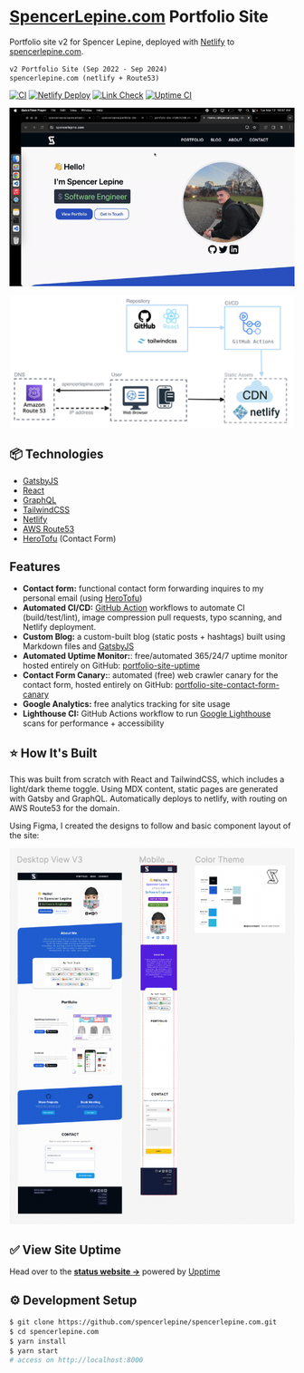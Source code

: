 # [SpencerLepine.com](https://www.spencerlepine.com/) Portfolio Site

Portfolio site v2 for Spencer Lepine, deployed with [Netlify](https://www.netlify.com/)
 to [spencerlepine.com](https://spencerlepine.com/).

```
v2 Portfolio Site (Sep 2022 - Sep 2024)
spencerlepine.com (netlify + Route53)
```

[![CI](https://github.com/spencerlepine/spencerlepine.com/actions/workflows/ci.yml/badge.svg?branch=master)](https://github.com/spencerlepine/spencerlepine.com/actions/workflows/ci.yml) [![Netlify Deploy](https://github.com/spencerlepine/spencerlepine.com/actions/workflows/netlify.yml/badge.svg?branch=master)](https://github.com/spencerlepine/spencerlepine.com/actions/workflows/netlify.yml) [![Link Check](https://github.com/spencerlepine/spencerlepine.com/actions/workflows/link-check.yml/badge.svg?branch=master)](https://github.com/spencerlepine/spencerlepine.com/actions/workflows/link-check.yml) [![Uptime CI](https://github.com/spencerlepine/portfolio-site-uptime/workflows/Uptime%20CI/badge.svg)](https://github.com/spencerlepine/spencerlepine.com-uptime/actions?query=workflow%3A%22Uptime+CI%22)

![OG Snapshot](./SCREENRECORDING.gif)

![Architecture](./portfolio-architecture.png)

## 📦 Technologies

- [GatsbyJS](https://www.gatsbyjs.com/)
- [React](https://reactjs.org/)
- [GraphQL](https://graphql.org/)
- [TailwindCSS](https://tailwindcss.com/)
- [Netlify](https://www.netlify.com/)
- [AWS Route53](https://aws.amazon.com/route53/)
- [HeroTofu](https://herotofu.com/) (Contact Form)

## Features

- **Contact form:** functional contact form forwarding inquires to my personal email (using [HeroTofu](https://herotofu.com/))
- **Automated CI/CD:** [GitHub Action](https://docs.github.com/en/actions) workflows to automate CI (build/test/lint), image compression pull requests, typo scanning, and Netlify deployment.
- **Custom Blog:** a custom-built blog (static posts + hashtags) built using Markdown files and [GatsbyJS](https://www.gatsbyjs.com/)
- **Automated Uptime Monitor:**: free/automated 365/24/7 uptime monitor hosted entirely on GitHub: [portfolio-site-uptime](https://github.com/spencerlepine/portfolio-site-uptime)
- **Contact Form Canary:**: automated (free) web crawler canary for the contact form, hosted entirely on GitHub: [portfolio-site-contact-form-canary](https://github.com/spencerlepine/portfolio-site-contact-form-canary)
- **Google Analytics:** free analytics tracking for site usage
- **Lighthouse CI:** GitHub Actions workflow to run [Google Lighthouse](https://developer.chrome.com/docs/lighthouse/overview) scans for performance + accessibility

## ⭐ How It's Built

This was built from scratch with React and TailwindCSS, which includes a light/dark theme toggle. Using MDX content, static pages are generated with Gatsby and GraphQL. Automatically deploys to netlify, with routing on AWS Route53 for the domain.

Using Figma, I created the designs to follow and basic component layout of the site:

![Figma Designs](./static/figma-designs.png)

## ✅ View Site Uptime

Head over to the [**status website →**](https://spencerlepine.github.io/portfolio-site-uptime) powered by [Upptime](https://github.com/spencerlepine/portfolio-site-uptime)

## ⚙️ Development Setup

```sh
$ git clone https://github.com/spencerlepine/spencerlepine.com.git
$ cd spencerlepine.com
$ yarn install
$ yarn start
# access on http://localhost:8000
```
